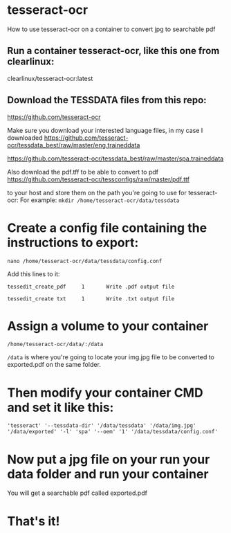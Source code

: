 # tesseract-ocr
How to use tesseract-ocr on a container to convert jpg to searchable pdf

## Run a container tesseract-ocr, like this one from clearlinux:
clearlinux/tesseract-ocr:latest

## Download the TESSDATA files from this repo:
https://github.com/tesseract-ocr

Make sure you download your interested language files, in my case I downloaded
https://github.com/tesseract-ocr/tessdata_best/raw/master/eng.traineddata

https://github.com/tesseract-ocr/tessdata_best/raw/master/spa.traineddata

Also download the pdf.tff to be able to convert to pdf
https://github.com/tesseract-ocr/tessconfigs/raw/master/pdf.ttf

to your host and store them on the path you're going to use for tesseract-ocr:
For example: ``mkdir /home/tesseract-ocr/data/tessdata``

# Create a config file containing the instructions to export:
``nano /home/tesseract-ocr/data/tessdata/config.conf``

Add this lines to it:

``tessedit_create_pdf     1       Write .pdf output file``

``tessedit_create txt     1       Write .txt output file``

# Assign a volume to your container 
``/home/tesseract-ocr/data/:/data``

``/data`` is where you're going to locate your img.jpg file to be converted to exported.pdf on the same folder.

# Then modify your container CMD and set it like this:
``'tesseract' '--tessdata-dir' '/data/tessdata' '/data/img.jpg' '/data/exported' '-l' 'spa' '--oem' '1' '/data/tessdata/config.conf'``
# Now put a jpg file on your run your data folder and run your container
You will get a searchable pdf called exported.pdf
# That's it!
